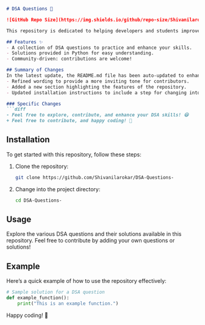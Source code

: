 ```markdown
# DSA Questions 🚀

![GitHub Repo Size](https://img.shields.io/github/repo-size/Shivanilarokar/DSA-Questions-) ![Contributors](https://img.shields.io/github/contributors/Shivanilarokar/DSA-Questions-) ![Issues](https://img.shields.io/github/issues/Shivanilarokar/DSA-Questions-)

This repository is dedicated to helping developers and students improve their skills in Data Structures and Algorithms (DSA) through a collection of curated questions and solutions.

## Features ✨
- A collection of DSA questions to practice and enhance your skills.
- Solutions provided in Python for easy understanding.
- Community-driven: contributions are welcome!

## Summary of Changes
In the latest update, the README.md file has been auto-updated to enhance clarity and encourage contributions. The following changes were made:
- Refined wording to provide a more inviting tone for contributors.
- Added a new section highlighting the features of the repository.
- Updated installation instructions to include a step for changing into the project directory.

### Specific Changes
```diff
- Feel free to explore, contribute, and enhance your DSA skills! 😃
+ Feel free to contribute, and happy coding! 🎉
```

## Installation
To get started with this repository, follow these steps:

1. Clone the repository:
    ```bash
    git clone https://github.com/Shivanilarokar/DSA-Questions-
    ```

2. Change into the project directory:
    ```bash
    cd DSA-Questions-
    ```

## Usage
Explore the various DSA questions and their solutions available in this repository. Feel free to contribute by adding your own questions or solutions!

## Example
Here’s a quick example of how to use the repository effectively:
```python
# Sample solution for a DSA question
def example_function():
    print("This is an example function.")
```

Happy coding! 🚀
```